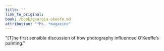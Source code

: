 ```yaml
---
title: ''  
link_to_original:
book: /book/georgia-okeefe.md
attribution: "*Ms. *magazine"
---
```

"[T]he first sensible discussion of how photography influenced O’Keeffe’s painting."

